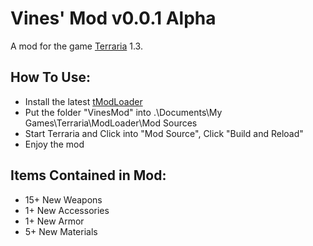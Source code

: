 # Vines' Mod v0.0.1 Alpha
A mod for the game [Terraria](https://en.wikipedia.org/wiki/Terraria) 1.3.

## How To Use:
* Install the latest [tModLoader](https://forums.terraria.org/index.php?threads/1-3-tmodloader-a-modding-api.23726/)
* Put the folder "VinesMod" into .\Documents\My Games\Terraria\ModLoader\Mod Sources
* Start Terraria and Click into "Mod Source", Click "Build and Reload"
* Enjoy the mod

## Items Contained in Mod:
* 15+ New Weapons
* 1+ New Accessories
* 1+ New Armor
* 5+ New Materials

